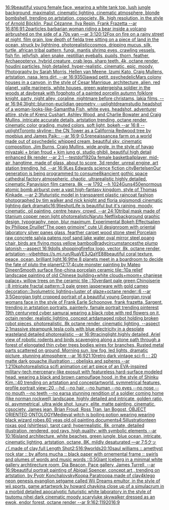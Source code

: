[16:9](https://www.ebank.nz/aiartgenerator?category=16%3A9)[beautiful young female face, wearing a white tank top, lush jungle background, maximalist, cinematic lighting, cinematic atmosphere, blonde bombshell, trending on artstation, cgsociety, 8k, high resolution, in the style of Arnold Böcklin, Paul Cézanne, Ilya Repin, Frank Frazetta --ar 16:8](https://www.ebank.nz/aiartgenerator?category=beautiful%2520young%2520female%2520face%2C%2520wearing%2520a%2520white%2520tank%2520top%2C%2520lush%2520jungle%2520background%2C%2520maximalist%2C%2520cinematic%2520lighting%2C%2520cinematic%2520atmosphere%2C%2520blonde%2520bombshell%2C%2520trending%2520on%2520artstation%2C%2520cgsociety%2C%25208k%2C%2520high%2520resolution%2C%2520in%2520the%2520style%2520of%2520Arnold%2520B%C3%B6cklin%2C%2520Paul%2520C%C3%A9zanne%2C%2520Ilya%2520Repin%2C%2520Frank%2520Frazetta%2520--ar%252016%3A8)[16:9](https://www.ebank.nz/aiartgenerator?category=16%3A9)[1:2](https://www.ebank.nz/aiartgenerator?category=1%3A2)[particles,](https://www.ebank.nz/aiartgenerator?category=particles%2C)[barbarian woman riding a bear inside a volcano airbrushed on the side of a 70s van —ar 3:1](https://www.ebank.nz/aiartgenerator?category=barbarian%2520woman%2520riding%2520a%2520bear%2520inside%2520a%2520volcano%2520airbrushed%2520on%2520the%2520side%2520of%2520a%252070s%2520van%2520%E2%80%94ar%25203%3A1)[20:12](https://www.ebank.nz/aiartgenerator?category=20%3A12)[Fox on fire on a rainy street at night, film grain, low depth of field](https://www.ebank.nz/aiartgenerator?category=Fox%2520on%2520fire%2520on%2520a%2520rainy%2520street%2520at%2520night%2C%2520film%2520grain%2C%2520low%2520depth%2520of%2520field)[a tree sitting on a piece of land in the ocean, struck by lightning, photorealistic](https://www.ebank.nz/aiartgenerator?category=a%2520tree%2520sitting%2520on%2520a%2520piece%2520of%2520land%2520in%2520the%2520ocean%2C%2520struck%2520by%2520lightning%2C%2520photorealistic)[cosmos, dripping mucus, silk, turtle, african tribal pattern, fungi, mantis shrimp eyes, crawling vessels, fish fin, jellyfish, alien snake, reptillian eyeballs, pupils, thorn, feather, Archaeopteryx, hybrid creature, crab legs, sharp teeth, 4k, octane render, houdini particles, high detailed, hyper-realistic, cinematic, epic, moody, Photography by Sarah Morris, Hellen van Meene, Izumi Kato, Craig Mullens, artstation, nasa, lens dirt, --ar 16:9](https://www.ebank.nz/aiartgenerator?category=cosmos%2C%2520dripping%2520mucus%2C%2520silk%2C%2520turtle%2C%2520african%2520tribal%2520pattern%2C%2520fungi%2C%2520mantis%2520shrimp%2520eyes%2C%2520crawling%2520vessels%2C%2520fish%2520fin%2C%2520jellyfish%2C%2520alien%2520snake%2C%2520reptillian%2520eyeballs%2C%2520pupils%2C%2520thorn%2C%2520feather%2C%2520Archaeopteryx%2C%2520hybrid%2520creature%2C%2520crab%2520legs%2C%2520sharp%2520teeth%2C%25204k%2C%2520octane%2520render%2C%2520houdini%2520particles%2C%2520high%2520detailed%2C%2520hyper-realistic%2C%2520cinematic%2C%2520epic%2C%2520moody%2C%2520Photography%2520by%2520Sarah%2520Morris%2C%2520Hellen%2520van%2520Meene%2C%2520Izumi%2520Kato%2C%2520Craig%2520Mullens%2C%2520artstation%2C%2520nasa%2C%2520lens%2520dirt%2C%2520--ar%252016%3A9)[350](https://www.ebank.nz/aiartgenerator?category=350)[jawad petit, psychedelic](https://www.ebank.nz/aiartgenerator?category=jawad%2520petit%2C%2520psychedelic)[Mars colony houses in a canyon, in the style of Cesar Manrique, architecture, alien, red planet, valle marineris, white houses, green water](https://www.ebank.nz/aiartgenerator?category=Mars%2520colony%2520houses%2520in%2520a%2520canyon%2C%2520in%2520the%2520style%2520of%2520Cesar%2520Manrique%2C%2520architecture%2C%2520alien%2C%2520red%2520planet%2C%2520valle%2520marineris%2C%2520white%2520houses%2C%2520green%2520water)[geisha soldier in the woods at daybreak with fog](https://www.ebank.nz/aiartgenerator?category=geisha%2520soldier%2520in%2520the%2520woods%2520at%2520daybreak%2520with%2520fog)[photo of a painted porcelin autumn folklore knight, party, night alley, coraline, nightmare before christams, lakia films, --ar 16:9](https://www.ebank.nz/aiartgenerator?category=photo%2520of%2520a%2520painted%2520porcelin%2520autumn%2520folklore%2520knight%2C%2520party%2C%2520night%2520alley%2C%2520coraline%2C%2520nightmare%2520before%2520christams%2C%2520lakia%2520films%2C%2520--ar%252016%3A9)[4:3](https://www.ebank.nz/aiartgenerator?category=4%3A3)[light::](https://www.ebank.nz/aiartgenerator?category=light%3A%3A)[blur](https://www.ebank.nz/aiartgenerator?category=blur)[non-euclidian geometry --uplight](https://www.ebank.nz/aiartgenerator?category=non-euclidian%2520geometry%2520--uplight)[dream](https://www.ebank.nz/aiartgenerator?category=dream)[studio headshot of a woman-looks-like-Samantha Fish, white eyes, headshot, adventurer attire, style of Krenz Cushart, Ashley Wood, and Charlie Bowater and Craig Mullins, intricate accurate details, artstation trending, octane render, cinematic color grading, muted colors, soft light, bokeh --ar 16:8 --uplight](https://www.ebank.nz/aiartgenerator?category=studio%2520headshot%2520of%2520a%2520woman-looks-like-Samantha%2520Fish%2C%2520white%2520eyes%2C%2520headshot%2C%2520adventurer%2520attire%2C%2520style%2520of%2520Krenz%2520Cushart%2C%2520Ashley%2520Wood%2C%2520and%2520Charlie%2520Bowater%2520and%2520Craig%2520Mullins%2C%2520intricate%2520accurate%2520details%2C%2520artstation%2520trending%2C%2520octane%2520render%2C%2520cinematic%2520color%2520grading%2C%2520muted%2520colors%2C%2520soft%2520light%2C%2520bokeh%2520--ar%252016%3A8%2520--uplight)[Toronto skyline:: the CN Tower as a California Redwood tree by moebius and James Paik:: --ar 16:9](https://www.ebank.nz/aiartgenerator?category=Toronto%2520skyline%3A%3A%2520the%2520CN%2520Tower%2520as%2520a%2520California%2520Redwood%2520tree%2520by%2520moebius%2520and%2520James%2520Paik%3A%3A%2520--ar%252016%3A9)[-0.5](https://www.ebank.nz/aiartgenerator?category=-0.5)[reneaissance](https://www.ebank.nz/aiartgenerator?category=reneaissance)[a farm on a world made out of psychedelic whipped cream, beautiful sky, cinematic composition, Jim Burns, Craig Mullins, wide angle, in the style of hayao miyazaki + brian froud + kim jung gi, studio ghibli, beautiful high detail enhanced 8k render --ar 2:1 --test](https://www.ebank.nz/aiartgenerator?category=a%2520farm%2520on%2520a%2520world%2520made%2520out%2520of%2520psychedelic%2520whipped%2520cream%2C%2520beautiful%2520sky%2C%2520cinematic%2520composition%2C%2520Jim%2520Burns%2C%2520Craig%2520Mullins%2C%2520wide%2520angle%2C%2520in%2520the%2520style%2520of%2520hayao%2520miyazaki%2520%2B%2520brian%2520froud%2520%2B%2520kim%2520jung%2520gi%2C%2520studio%2520ghibli%2C%2520beautiful%2520high%2520detail%2520enhanced%25208k%2520render%2520--ar%25202%3A1%2520--test)[dof](https://www.ebank.nz/aiartgenerator?category=dof)[1920](https://www.ebank.nz/aiartgenerator?category=1920)[a female basketballplayer, mid-air, hangtime, made of glass, about to score, 3d render, unreal engine, art station trending, hd, --ar 16:9](https://www.ebank.nz/aiartgenerator?category=a%2520female%2520basketballplayer%2C%2520mid-air%2C%2520hangtime%2C%2520made%2520of%2520glass%2C%2520about%2520to%2520score%2C%25203d%2520render%2C%2520unreal%2520engine%2C%2520art%2520station%2520trending%2C%2520hd%2C%2520--ar%252016%3A9)[Les Edwards science fiction city](https://www.ebank.nz/aiartgenerator?category=Les%2520Edwards%2520science%2520fiction%2520city)[Bertelsen](https://www.ebank.nz/aiartgenerator?category=Bertelsen)[Our generation is being programmed to consume](https://www.ebank.nz/aiartgenerator?category=Our%2520generation%2520is%2520being%2520programmed%2520to%2520consume)[8k](https://www.ebank.nz/aiartgenerator?category=8k)[ancient gothic space cathedral factory atmospheric, chaotic, ultrarealistic highly detailed, cinematic Panavision film camera, 8k --w 1792 --h 1024](https://www.ebank.nz/aiartgenerator?category=ancient%2520gothic%2520space%2520cathedral%2520factory%2520atmospheric%2C%2520chaotic%2C%2520ultrarealistic%2520highly%2520detailed%2C%2520cinematic%2520Panavision%2520film%2520camera%2C%25208k%2520--w%25201792%2520--h%25201024)[Guns](https://www.ebank.nz/aiartgenerator?category=Guns)[450](https://www.ebank.nz/aiartgenerator?category=450)[enormous atomic bomb airburst over a vast high-fantasy kingdom, style of Thomas Kinkade. —ar 2:3](https://www.ebank.nz/aiartgenerator?category=enormous%2520atomic%2520bomb%2520airburst%2520over%2520a%2520vast%2520high-fantasy%2520kingdom%2C%2520style%2520of%2520Thomas%2520Kinkade.%2520%E2%80%94ar%25202%3A3)[futuristic model in transparent plastic raincoat fashion photographed by tim walker and nick knight and floria sigismondi cinematic lighting dark dramatic](https://www.ebank.nz/aiartgenerator?category=futuristic%2520model%2520in%2520transparent%2520plastic%2520raincoat%2520fashion%2520photographed%2520by%2520tim%2520walker%2520and%2520nick%2520knight%2520and%2520floria%2520sigismondi%2520cinematic%2520lighting%2520dark%2520dramatic)[16:9](https://www.ebank.nz/aiartgenerator?category=16%3A9)[lie](https://www.ebank.nz/aiartgenerator?category=lie)[shot](https://www.ebank.nz/aiartgenerator?category=shot)[Life is beautiful but it's raining, moody, cinematic, oil painting, centre heavy, crowd, --ar 24:10](https://www.ebank.nz/aiartgenerator?category=Life%2520is%2520beautiful%2520but%2520it%27s%2520raining%2C%2520moody%2C%2520cinematic%2C%2520oil%2520painting%2C%2520centre%2520heavy%2C%2520crowd%2C%2520--ar%252024%3A10)[tribal mask made of titanium copper neon light photorealistic](https://www.ebank.nz/aiartgenerator?category=tribal%2520mask%2520made%2520of%2520titanium%2520copper%2520neon%2520light%2520photorealistic)[Naruto Netflix](https://www.ebank.nz/aiartgenerator?category=Naruto%2520Netflix)[background graphic design, typography, neon, blur maximum, Experimental Bokeh Effects](https://www.ebank.nz/aiartgenerator?category=background%2520graphic%2520design%2C%2520typography%2C%2520neon%2C%2520blur%2520maximum%2C%2520Experimental%2520Bokeh%2520Effects)[alien by Philippe Druillet](https://www.ebank.nz/aiartgenerator?category=alien%2520by%2520Philippe%2520Druillet)["The open grimoire" cute UI design](https://www.ebank.nz/aiartgenerator?category=%22The%2520open%2520grimoire%22%2520cute%2520UI%2520design)[room with oriental laboratory silver panes glass ,fearther carpet wood stone steel Porcelain raw concrete salvia patens roof sand lake water oval mirror steel,poang chair, birds are flying,moss,yellow bamboo](https://www.ebank.nz/aiartgenerator?category=room%2520with%2520oriental%2520laboratory%2520silver%2520panes%2520glass%2520%2Cfearther%2520carpet%2520wood%2520stone%2520steel%2520Porcelain%2520raw%2520concrete%2520salvia%2520patens%2520roof%2520sand%2520lake%2520water%2520oval%2520mirror%2520steel%2Cpoang%2520chair%2C%2520birds%2520are%2520flying%2Cmoss%2Cyellow%2520bamboo)[Brady](https://www.ebank.nz/aiartgenerator?category=Brady)[circumstances](https://www.ebank.nz/aiartgenerator?category=circumstances)[the plump latonish --aspect 16:9](https://www.ebank.nz/aiartgenerator?category=the%2520plump%2520latonish%2520--aspect%252016%3A9)[dolls shopping](https://www.ebank.nz/aiartgenerator?category=dolls%2520shopping)[firefox logo, vector, 8k, octane render, artstation](https://www.ebank.nz/aiartgenerator?category=firefox%2520logo%2C%2520vector%2C%25208k%2C%2520octane%2520render%2C%2520artstation)[--vibe](https://www.ebank.nz/aiartgenerator?category=--vibe)[<https://s.mj.run/RuaVE3JQaYE>](https://www.ebank.nz/aiartgenerator?category=%3Chttps%3A//s.mj.run/RuaVE3JQaYE%3E)[88](https://www.ebank.nz/aiartgenerator?category=88)[beautiful coral texture, peace, ocean, brilliant light,](https://www.ebank.nz/aiartgenerator?category=beautiful%2520coral%2520texture%2C%2520peace%2C%2520ocean%2C%2520brilliant%2520light%2C)[16:9](https://www.ebank.nz/aiartgenerator?category=16%3A9)[the 8 planets meet in a boardroom to decide the fate of pluto the planert](https://www.ebank.nz/aiartgenerator?category=the%25208%2520planets%2520meet%2520in%2520a%2520boardroom%2520to%2520decide%2520the%2520fate%2520of%2520pluto%2520the%2520planert)[2:1](https://www.ebank.nz/aiartgenerator?category=2%3A1)[7:4](https://www.ebank.nz/aiartgenerator?category=7%3A4)[cute monster painting by Mateo Dineen](https://www.ebank.nz/aiartgenerator?category=cute%2520monster%2520painting%2520by%2520Mateo%2520Dineen)[Smooth surface fine-china porcelain ceramic tile::10a relief landscape painting of old Chinese building+white clouds+moom+ chaniese palace+ willow trees on the ceramic tile ::10verdant pale green Chinoiserie  ::8 intricate fractal pattern::3 pale green jasperware with gold cameo decoration::3volumetric lighting+luster of glaze+octane render::6 --ar 3:5](https://www.ebank.nz/aiartgenerator?category=Smooth%2520surface%2520fine-china%2520porcelain%2520ceramic%2520tile%3A%3A10a%2520relief%2520landscape%2520painting%2520of%2520old%2520Chinese%2520building%2Bwhite%2520clouds%2Bmoom%2B%2520chaniese%2520palace%2B%2520willow%2520trees%2520on%2520the%2520ceramic%2520tile%2520%3A%3A10verdant%2520pale%2520green%2520Chinoiserie%2520%2520%3A%3A8%2520intricate%2520fractal%2520pattern%3A%3A3%2520pale%2520green%2520jasperware%2520with%2520gold%2520cameo%2520decoration%3A%3A3volumetric%2520lighting%2Bluster%2520of%2520glaze%2Boctane%2520render%3A%3A6%2520--ar%25203%3A5)[Georgian tight cropped portrait of a beautiful young Georgian royal womans face in the style of Frank Earle Schoonove, frank frazetta, Sargent, trending in artstation portraits, painterly, famale portrait trending pinterest 19th century](https://www.ebank.nz/aiartgenerator?category=Georgian%2520tight%2520cropped%2520portrait%2520of%2520a%2520beautiful%2520young%2520Georgian%2520royal%2520womans%2520face%2520in%2520the%2520style%2520of%2520Frank%2520Earle%2520Schoonove%2C%2520frank%2520frazetta%2C%2520Sargent%2C%2520trending%2520in%2520artstation%2520portraits%2C%2520painterly%2C%2520famale%2520portrait%2520trending%2520pinterest%252019th%2520century)[red cyber samurai wearing a black robe with red flowers on it, octain render, realistic lighting, concept art](https://www.ebank.nz/aiartgenerator?category=red%2520cyber%2520samurai%2520wearing%2520a%2520black%2520robe%2520with%2520red%2520flowers%2520on%2520it%2C%2520octain%2520render%2C%2520realistic%2520lighting%2C%2520concept%2520art)[damaged robot holding broken robot pieces, photorealistic, 8k octane render, cinematic lighting, --aspect 2:1](https://www.ebank.nz/aiartgenerator?category=damaged%2520robot%2520holding%2520broken%2520robot%2520pieces%2C%2520photorealistic%2C%25208k%2520octane%2520render%2C%2520cinematic%2520lighting%2C%2520--aspect%25202%3A1)[massive steampunk tesla coils with blue electricity in a desolate wasteland detailed photorealistic --ar 16:9](https://www.ebank.nz/aiartgenerator?category=massive%2520steampunk%2520tesla%2520coils%2520with%2520blue%2520electricity%2520in%2520a%2520desolate%2520wasteland%2520detailed%2520photorealistic%2520--ar%252016%3A9)[tracing](https://www.ebank.nz/aiartgenerator?category=tracing)[light,](https://www.ebank.nz/aiartgenerator?category=light%2C)[highly detailed, Ariel view of robotic rodents and birds scavenging along a stone path through a forest of elongated thin cyber trees bodies wires for branches, Rusted metal parts scattered on ground, Morning sun, low fog, led lights, dramatic picture, stunning atmosphere --ar 16:9](https://www.ebank.nz/aiartgenerator?category=highly%2520detailed%2C%2520Ariel%2520view%2520of%2520robotic%2520rodents%2520and%2520birds%2520scavenging%2520along%2520a%2520stone%2520path%2520through%2520a%2520forest%2520of%2520elongated%2520thin%2520cyber%2520trees%2520bodies%2520wires%2520for%2520branches%2C%2520Rusted%2520metal%2520parts%2520scattered%2520on%2520ground%2C%2520Morning%2520sun%2C%2520low%2520fog%2C%2520led%2520lights%2C%2520dramatic%2520picture%2C%2520stunning%2520atmosphere%2520--ar%252016%3A9)[21:10](https://www.ebank.nz/aiartgenerator?category=21%3A10)[retro dark vintage sci-fi : : 2D matte dark gouache illustration : : obelisks and spheres --ar 1:2](https://www.ebank.nz/aiartgenerator?category=retro%2520dark%2520vintage%2520sci-fi%2520%3A%2520%3A%25202D%2520matte%2520dark%2520gouache%2520illustration%2520%3A%2520%3A%2520obelisks%2520and%2520spheres%2520--ar%25201%3A2)[10k](https://www.ebank.nz/aiartgenerator?category=10k)[photorealistic](https://www.ebank.nz/aiartgenerator?category=photorealistic)[a scifi animation cel art piece of an EVA-inspired military-tech mercenary-like exosuit with featureless hard-surface modeled head, wearing a black and brown camouflage hood, in the style of Shinku Kim.::40 trending on artstation and conceptartworld. symmetrical features, profile portrait view::20 --hd --no hair --no human --no eyes --no nose --no mouth --no teeth --no ears](https://www.ebank.nz/aiartgenerator?category=a%2520scifi%2520animation%2520cel%2520art%2520piece%2520of%2520an%2520EVA-inspired%2520military-tech%2520mercenary-like%2520exosuit%2520with%2520featureless%2520hard-surface%2520modeled%2520head%2C%2520wearing%2520a%2520black%2520and%2520brown%2520camouflage%2520hood%2C%2520in%2520the%2520style%2520of%2520Shinku%2520Kim.%3A%3A40%2520trending%2520on%2520artstation%2520and%2520conceptartworld.%2520symmetrical%2520features%2C%2520profile%2520portrait%2520view%3A%3A20%2520--hd%2520--no%2520hair%2520--no%2520human%2520--no%2520eyes%2520--no%2520nose%2520--no%2520mouth%2520--no%2520teeth%2520--no%2520ears)[a stunning rendition of a soldier coming home (like norman rockwell) landscape, highly detailed and intricate, golden ratio, pi, asymmetrical, ultra wide shot, luxury, elite, matte painting, cinematic, cgsociety, James jean, Brian Froud, Ross Tran, Ian Bogost, OBJECT ORIENTED ONTOLOGY](https://www.ebank.nz/aiartgenerator?category=a%2520stunning%2520rendition%2520of%2520a%2520soldier%2520coming%2520home%2520%28like%2520norman%2520rockwell%29%2520landscape%2C%2520highly%2520detailed%2520and%2520intricate%2C%2520golden%2520ratio%2C%2520pi%2C%2520asymmetrical%2C%2520ultra%2520wide%2520shot%2C%2520luxury%2C%2520elite%2C%2520matte%2520painting%2C%2520cinematic%2C%2520cgsociety%2C%2520James%2520jean%2C%2520Brian%2520Froud%2C%2520Ross%2520Tran%2C%2520Ian%2520Bogost%2C%2520OBJECT%2520ORIENTED%2520ONTOLOGY)[Medieval witch is boiling potion,wearing wearing black wizard robes,60 yeas old,oil painting,](https://www.ebank.nz/aiartgenerator?category=Medieval%2520witch%2520is%2520boiling%2520potion%2Cwearing%2520wearing%2520black%2520wizard%2520robes%2C60%2520yeas%2520old%2Coil%2520painting%2C)[](https://www.ebank.nz/aiartgenerator?category=)[documents](https://www.ebank.nz/aiartgenerator?category=documents)[4:5](https://www.ebank.nz/aiartgenerator?category=4%3A5)[illustration](https://www.ebank.nz/aiartgenerator?category=illustration)[teen roxas god (shirtless), tarot card; hyperrealistic, 8k, ornate, detailed illustration, rendered, god rays, high quality; with symbolic elements --ar 10:16](https://www.ebank.nz/aiartgenerator?category=teen%2520roxas%2520god%2520%28shirtless%29%2C%2520tarot%2520card%3B%2520hyperrealistic%2C%25208k%2C%2520ornate%2C%2520detailed%2520illustration%2C%2520rendered%2C%2520god%2520rays%2C%2520high%2520quality%3B%2520with%2520symbolic%2520elements%2520--ar%252010%3A16)[island architecture, white beaches, green jungle, blue ocean, intricate, cinematic lighting, artstation, octane, 8K, mildly desaturated —ar 7:5](https://www.ebank.nz/aiartgenerator?category=island%2520architecture%2C%2520white%2520beaches%2C%2520green%2520jungle%2C%2520blue%2520ocean%2C%2520intricate%2C%2520cinematic%2520lighting%2C%2520artstation%2C%2520octane%2C%25208K%2C%2520mildly%2520desaturated%2520%E2%80%94ar%25207%3A5)[クッパ,made of clay,full Length Shot](https://www.ebank.nz/aiartgenerator?category=%E3%82%AF%E3%83%83%E3%83%91%2Cmade%2520of%2520clay%2Cfull%2520Length%2520Shot)[2:5](https://www.ebank.nz/aiartgenerator?category=2%3A5)[16:9](https://www.ebank.nz/aiartgenerator?category=16%3A9)[worlds](https://www.ebank.nz/aiartgenerator?category=worlds)[20:10](https://www.ebank.nz/aiartgenerator?category=20%3A10)[saul williams :: amethyst rock star :: by alfons mucha :: black paper with ornemental frame :: swirls and plumes of words and music words ::0.5](https://www.ebank.nz/aiartgenerator?category=saul%2520williams%2520%3A%3A%2520amethyst%2520rock%2520star%2520%3A%3A%2520by%2520alfons%2520mucha%2520%3A%3A%2520black%2520paper%2520with%2520ornemental%2520frame%2520%3A%3A%2520swirls%2520and%2520plumes%2520of%2520words%2520and%2520music%2520words%2520%3A%3A0.5)[Giant Iceberg in a minimal white gallery archtirecture room, Dia Beacon, Pace gallery, James Turrell, --ar 16:9](https://www.ebank.nz/aiartgenerator?category=Giant%2520Iceberg%2520in%2520a%2520minimal%2520white%2520gallery%2520archtirecture%2520room%2C%2520Dia%2520Beacon%2C%2520Pace%2520gallery%2C%2520James%2520Turrell%2C%2520--ar%252016%3A9)[beautiful portrait painting of Abigail Spencer, concept art , trending on artstation, by Pyotr Konchalovsky](https://www.ebank.nz/aiartgenerator?category=beautiful%2520portrait%2520painting%2520of%2520Abigail%2520Spencer%2C%2520concept%2520art%2520%2C%2520trending%2520on%2520artstation%2C%2520by%2520Pyotr%2520Konchalovsky)[Koopa Paratroopa,made of clay](https://www.ebank.nz/aiartgenerator?category=Koopa%2520Paratroopa%2Cmade%2520of%2520clay)[4k](https://www.ebank.nz/aiartgenerator?category=4k)[lego neon genesis evanglion set](https://www.ebank.nz/aiartgenerator?category=lego%2520neon%2520genesis%2520evanglion%2520set)[game called Wii Dreams emultor, in the style of wii sports, game art](https://www.ebank.nz/aiartgenerator?category=game%2520called%2520Wii%2520Dreams%2520emultor%2C%2520in%2520the%2520style%2520of%2520wii%2520sports%2C%2520game%2520art)[artwork by howard chaykin](https://www.ebank.nz/aiartgenerator?category=artwork%2520by%2520howard%2520chaykin)[a close up of a simulacrum in a morbid detailed apocalyptic futuristic white laboratory in the style of tsutomu nihei dark cinematic moody scary](https://www.ebank.nz/aiartgenerator?category=a%2520close%2520up%2520of%2520a%2520simulacrum%2520in%2520a%2520morbid%2520detailed%2520apocalyptic%2520futuristic%2520white%2520laboratory%2520in%2520the%2520style%2520of%2520tsutomu%2520nihei%2520dark%2520cinematic%2520moody%2520scary)[luke skywalker dressed as an ewok, endor forest, octane render --ar 9:16](https://www.ebank.nz/aiartgenerator?category=luke%2520skywalker%2520dressed%2520as%2520an%2520ewok%2C%2520endor%2520forest%2C%2520octane%2520render%2520--ar%25209%3A16)[2:1](https://www.ebank.nz/aiartgenerator?category=2%3A1)[1920](https://www.ebank.nz/aiartgenerator?category=1920)[16:9](https://www.ebank.nz/aiartgenerator?category=16%3A9)